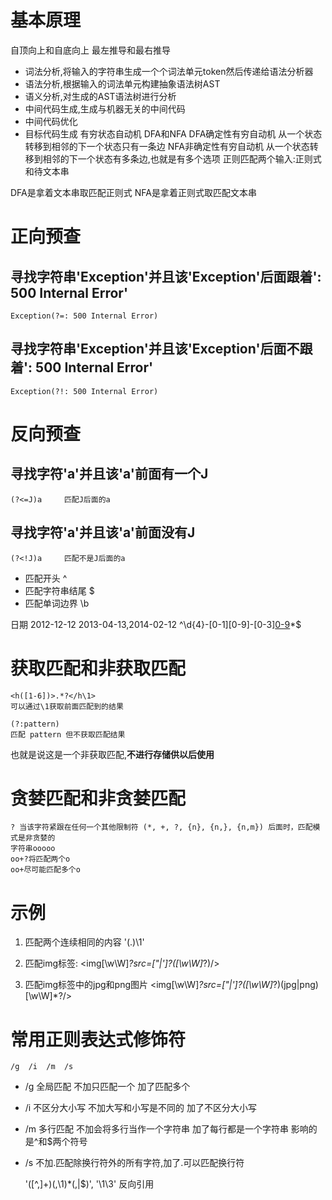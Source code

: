 # 基本原理

自顶向上和自底向上
最左推导和最右推导

+ 词法分析,将输入的字符串生成一个个词法单元token然后传递给语法分析器
+ 语法分析,根据输入的词法单元构建抽象语法树AST
+ 语义分析,对生成的AST语法树进行分析
+ 中间代码生成,生成与机器无关的中间代码
+ 中间代码优化
+ 目标代码生成
有穷状态自动机
DFA和NFA
DFA确定性有穷自动机
    从一个状态转移到相邻的下一个状态只有一条边
NFA非确定性有穷自动机
    从一个状态转移到相邻的下一个状态有多条边,也就是有多个选项
正则匹配两个输入:正则式和待文本串

DFA是拿着文本串取匹配正则式
NFA是拿着正则式取匹配文本串

# 正向预查
## 寻找字符串'Exception'并且该'Exception'后面跟着': 500 Internal Error'
    Exception(?=: 500 Internal Error)
## 寻找字符串'Exception'并且该'Exception'后面不跟着': 500 Internal Error'

    Exception(?!: 500 Internal Error)
# 反向预查
## 寻找字符'a'并且该'a'前面有一个J
    (?<=J)a     匹配J后面的a
## 寻找字符'a'并且该'a'前面没有J
    (?<!J)a     匹配不是J后面的a

+ 匹配开头 ^
+ 匹配字符串结尾 $
+ 匹配单词边界 \b

日期  2012-12-12     2013-04-13,2014-02-12
    ^\\d{4}-[0-1][0-9]-[0-3][0-9](,\\d{4}-[0-1][0-9]-[0-3][0-9])*$
# 获取匹配和非获取匹配
    <h([1-6])>.*?</h\1>
    可以通过\1获取前面匹配到的结果
    
    (?:pattern)	
    匹配 pattern 但不获取匹配结果
也就是说这是一个非获取匹配,**不进行存储供以后使用**

# 贪婪匹配和非贪婪匹配

    ? 当该字符紧跟在任何一个其他限制符 (*, +, ?, {n}, {n,}, {n,m}) 后面时，匹配模式是非贪婪的
    字符串ooooo
    oo+?将匹配两个o
    oo+尽可能匹配多个o

# 示例

1. 匹配两个连续相同的内容
    '(.)\1' 

2.  匹配img标签:
    <img[\w\W]*?src=[\"|\']?([\w\W]*?)/>
    
3.  匹配img标签中的jpg和png图片
    <img[\w\W]*?src=[\"|\']?([\w\W]*?)(jpg|png)[\w\W]*?/>
    
# 常用正则表达式修饰符
	/g  /i  /m  /s  
+ /g 全局匹配  不加只匹配一个    加了匹配多个
+ /i 不区分大小写  不加大写和小写是不同的    加了不区分大小写
+ /m 多行匹配    不加会将多行当作一个字符串    加了每行都是一个字符串   影响的是^和$两个符号
+ /s 不加.匹配除换行符外的所有字符,加了.可以匹配换行符
	


  '([^,]+)(,\1)*(,|$)', '\1\3'   反向引用